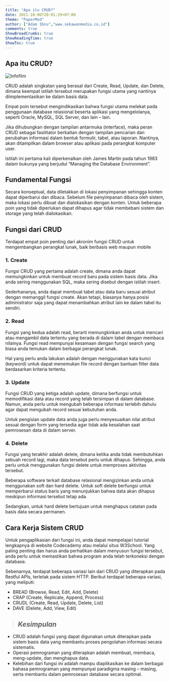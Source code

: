```yaml
---
title: "Apa itu CRUD?"
date: 2021-10-06T20:01:29+07:00
theme: "PaperMod"
author: ["Adam Ibnu","www.sekawanmedia.co.id"]
comments: true 
ShowBreadCrumbs: true
ShowReadingTime: true
ShowToc: true
---
```


## Apa itu CRUD?


![Infofilm](/img/crud.png)

CRUD adalah singkatan yang berasal dari Create, Read, Update, dan Delete, dimana keempat istilah tersebut merupakan fungsi utama yang nantinya diimplementasikan ke dalam basis data.

Empat poin tersebut mengindikasikan bahwa fungsi utama melekat pada penggunaan database relasional beserta aplikasi yang mengelolanya, seperti Oracle, MySQL, SQL Server, dan lain – lain.

Jika dihubungkan dengan tampilan antarmuka (interface), maka peran CRUD sebagai fasilitator berkaitan dengan tampilan pencarian dan perubahan informasi dalam bentuk formulir, tabel, atau laporan. Nantinya, akan ditampilkan dalam browser atau aplikasi pada perangkat komputer user.

Istilah ini pertama kali diperkenalkan oleh James Martin pada tahun 1983 dalam bukunya yang berjudul “Managing the Database Environment”.

## Fundamental Fungsi
Secara konseptual, data diletakkan di lokasi penyimpanan sehingga konten dapat diperbarui dan dibaca. Sebelum file penyimpanan dibaca oleh sistem, maka lokasi perlu dibuat dan dialokasikan dengan konten. Untuk beberapa poin yang tidak diperlukan dapat dihapus agar tidak membebani sistem dan storage yang telah dialokasikan.

## Fungsi dari CRUD
Terdapat empat poin penting dari akronim fungsi CRUD untuk mengembangkan perangkat lunak, baik berbasis web maupun mobile

### 1. Create
Fungsi CRUD yang pertama adalah create, dimana anda dapat memungkinkan untuk membuat record baru pada sistem basis data. Jika anda sering menggunakan SQL, maka sering disebut dengan istilah insert.

Sederhananya, anda dapat membuat tabel atau data baru sesuai atribut dengan memanggil fungsi create. Akan tetapi, biasanya hanya posisi administrator saja yang dapat menambahkan atribut lain ke dalam tabel itu sendiri.

### 2. Read
Fungsi yang kedua adalah read, berarti memungkinkan anda untuk mencari atau mengambil data tertentu yang berada di dalam tabel dengan membaca nilainya. Fungsi read mempunyai kesamaan dengan fungsi search yang biasa anda temukan dalam berbagai perangkat lunak.

Hal yang perlu anda lakukan adalah dengan menggunakan kata kunci (keyword) untuk dapat menemukan file record dengan bantuan filter data berdasarkan kriteria tertentu.

### 3. Update
Fungsi CRUD yang ketiga adalah update, dimana berfungsi untuk memodifikasi data atau record yang telah tersimpan di dalam database. Namun, anda perlu untuk mengubah beberapa informasi terlebih dahulu agar dapat mengubah record sesuai kebutuhan anda.

Untuk pengisian update data anda juga perlu menyesuaikan nilai atribut sesuai dengan form yang tersedia agar tidak ada kesalahan saat pemrosesan data di dalam server.

### 4. Delete
Fungsi yang terakhir adalah delete, dimana ketika anda tidak membutuhkan sebuah record lagi, maka data tersebut perlu untuk dihapus. Sehingga, anda perlu untuk menggunakan fungsi delete untuk memproses aktivitas tersebut.

Beberapa software terkait database relasional mengizinkan anda untuk menggunakan soft dan hard delete. Untuk soft delete berfungsi untuk memperbarui status baris yang menunjukkan bahwa data akan dihapus meskipun informasi tersebut tetap ada.

Sedangkan, untuk hard delete bertujuan untuk menghapus catatan pada basis data secara permanen.

## Cara Kerja Sistem CRUD
Untuk pengaplikasian dari fungsi ini, anda dapat mempelajari tutorial lengkapnya di website Codecademy atau melalui situs W3School. Yang paling penting dan harus anda perhatikan dalam menyusun fungsi tersebut, anda perlu untuk memastikan bahwa program anda telah terkoneksi dengan database.

Sebenarnya, terdapat beberapa variasi lain dari CRUD yang diterapkan pada Restful APIs, terletak pada sistem HTTP. Berikut terdapat beberapa variasi, yang meliputi:

* BREAD (Browse, Read, Edit, Add, Delete)
* CRAP (Create, Replicate, Append, Process)
* CRUDL (Create, Read, Update, Delete, List)
* DAVE (Delete, Add, View, Edit)

> ## ___Kesimpulan___
+ CRUD adalah fungsi yang dapat digunakan untuk diterapkan pada sistem basis data yang membantu proses pengolahan informasi secara sistematis.
+ Operasi pemrograman yang diterapkan adalah membuat, membaca, meng-update, dan menghapus data.
+ Kelebihan dari fungsi ini adalah mampu diaplikasikan ke dalam berbagai bahasa pemrograman yang mempunyai paradigma masing – masing, serta membantu dalam pemrosesan database secara optimal.